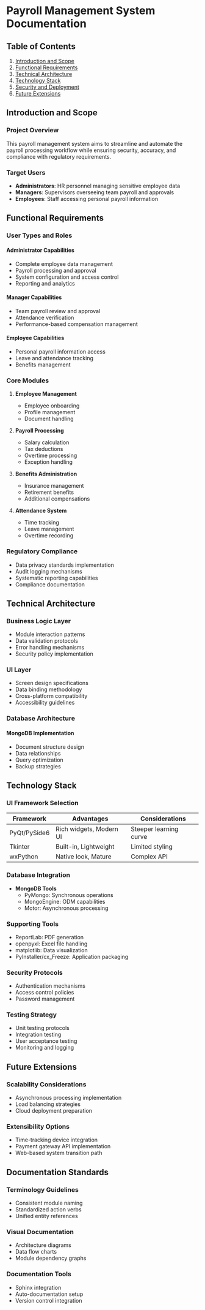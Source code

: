 # Payroll Management System Documentation

## Table of Contents
1. [Introduction and Scope](#introduction-and-scope)
2. [Functional Requirements](#functional-requirements)
3. [Technical Architecture](#technical-architecture)
4. [Technology Stack](#technology-stack)
5. [Security and Deployment](#security-and-deployment)
6. [Future Extensions](#future-extensions)

## Introduction and Scope
### Project Overview
This payroll management system aims to streamline and automate the payroll processing workflow while ensuring security, accuracy, and compliance with regulatory requirements.

### Target Users
- **Administrators**: HR personnel managing sensitive employee data
- **Managers**: Supervisors overseeing team payroll and approvals
- **Employees**: Staff accessing personal payroll information

## Functional Requirements

### User Types and Roles
#### Administrator Capabilities
- Complete employee data management
- Payroll processing and approval
- System configuration and access control
- Reporting and analytics

#### Manager Capabilities
- Team payroll review and approval
- Attendance verification
- Performance-based compensation management

#### Employee Capabilities
- Personal payroll information access
- Leave and attendance tracking
- Benefits management

### Core Modules
1. **Employee Management**
   - Employee onboarding
   - Profile management
   - Document handling

2. **Payroll Processing**
   - Salary calculation
   - Tax deductions
   - Overtime processing
   - Exception handling

3. **Benefits Administration**
   - Insurance management
   - Retirement benefits
   - Additional compensations

4. **Attendance System**
   - Time tracking
   - Leave management
   - Overtime recording

### Regulatory Compliance
- Data privacy standards implementation
- Audit logging mechanisms
- Systematic reporting capabilities
- Compliance documentation

## Technical Architecture

### Business Logic Layer
- Module interaction patterns
- Data validation protocols
- Error handling mechanisms
- Security policy implementation

### UI Layer
- Screen design specifications
- Data binding methodology
- Cross-platform compatibility
- Accessibility guidelines

### Database Architecture
#### MongoDB Implementation
- Document structure design
- Data relationships
- Query optimization
- Backup strategies

## Technology Stack

### UI Framework Selection
| Framework    | Advantages | Considerations |
|--------------|------------|----------------|
| PyQt/PySide6 | Rich widgets, Modern UI | Steeper learning curve |
| Tkinter      | Built-in, Lightweight   | Limited styling |
| wxPython     | Native look, Mature     | Complex API |

### Database Integration
- **MongoDB Tools**
  - PyMongo: Synchronous operations
  - MongoEngine: ODM capabilities
  - Motor: Asynchronous processing

### Supporting Tools
- ReportLab: PDF generation
- openpyxl: Excel file handling
- matplotlib: Data visualization
- PyInstaller/cx_Freeze: Application packaging

### Security Protocols
- Authentication mechanisms
- Access control policies
- Password management

### Testing Strategy
- Unit testing protocols
- Integration testing
- User acceptance testing
- Monitoring and logging

## Future Extensions

### Scalability Considerations
- Asynchronous processing implementation
- Load balancing strategies
- Cloud deployment preparation

### Extensibility Options
- Time-tracking device integration
- Payment gateway API implementation
- Web-based system transition path

## Documentation Standards

### Terminology Guidelines
- Consistent module naming
- Standardized action verbs
- Unified entity references

### Visual Documentation
- Architecture diagrams
- Data flow charts
- Module dependency graphs

### Documentation Tools
- Sphinx integration
- Auto-documentation setup
- Version control integration